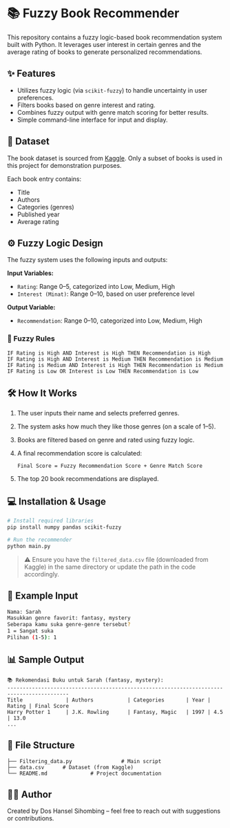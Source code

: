 


# 📚 Fuzzy Book Recommender

This repository contains a fuzzy logic-based book recommendation system built with Python. It leverages user interest in certain genres and the average rating of books to generate personalized recommendations.

## ✨ Features

- Utilizes fuzzy logic (via `scikit-fuzzy`) to handle uncertainty in user preferences.
- Filters books based on genre interest and rating.
- Combines fuzzy output with genre match scoring for better results.
- Simple command-line interface for input and display.

## 📂 Dataset

The book dataset is sourced from [Kaggle](https://www.kaggle.com/). Only a subset of books is used in this project for demonstration purposes.

Each book entry contains:
- Title
- Authors
- Categories (genres)
- Published year
- Average rating

## ⚙️ Fuzzy Logic Design

The fuzzy system uses the following inputs and outputs:

**Input Variables:**
- `Rating`: Range 0–5, categorized into Low, Medium, High
- `Interest (Minat)`: Range 0–10, based on user preference level

**Output Variable:**
- `Recommendation`: Range 0–10, categorized into Low, Medium, High

### 🧠 Fuzzy Rules

```text
IF Rating is High AND Interest is High THEN Recommendation is High  
IF Rating is High AND Interest is Medium THEN Recommendation is Medium  
IF Rating is Medium AND Interest is High THEN Recommendation is Medium  
IF Rating is Low OR Interest is Low THEN Recommendation is Low
````

## 🛠 How It Works

1. The user inputs their name and selects preferred genres.

2. The system asks how much they like those genres (on a scale of 1–5).

3. Books are filtered based on genre and rated using fuzzy logic.

4. A final recommendation score is calculated:

   ```
   Final Score = Fuzzy Recommendation Score + Genre Match Score
   ```

5. The top 20 book recommendations are displayed.

## 💻 Installation & Usage

```bash
# Install required libraries
pip install numpy pandas scikit-fuzzy

# Run the recommender
python main.py
```

> ⚠ Ensure you have the `filtered_data.csv` file (downloaded from Kaggle) in the same directory or update the path in the code accordingly.

## 🧾 Example Input

```bash
Nama: Sarah
Masukkan genre favorit: fantasy, mystery
Seberapa kamu suka genre-genre tersebut?
1 = Sangat suka
Pilihan (1-5): 1
```

## 📊 Sample Output

```
📚 Rekomendasi Buku untuk Sarah (fantasy, mystery):
------------------------------------------------------------------------------------------
Title              | Authors           | Categories       | Year | Rating | Final Score
Harry Potter 1     | J.K. Rowling      | Fantasy, Magic   | 1997 | 4.5    | 13.0
...
```

## 📎 File Structure

```
├── Filtering_data.py                # Main script
├── data.csv      # Dataset (from Kaggle)
└── README.md              # Project documentation
```


## 🙋‍♂️ Author

Created by Dos Hansel Sihombing – feel free to reach out with suggestions or contributions.

```


